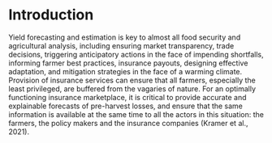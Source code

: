 # Introduction

Yield forecasting and estimation is key to almost all food security and agricultural 
analysis, including ensuring market transparency, trade decisions, triggering anticipatory 
actions in the face of impending shortfalls, informing farmer best practices, insurance payouts, 
designing effective adaptation, and mitigation strategies in the face of a warming climate. 
Provision of insurance services can ensure that all farmers, especially the least privileged, 
are buffered from the vagaries of nature. For an optimally functioning insurance marketplace, 
it is critical to provide accurate and explainable forecasts of pre-harvest losses, and ensure 
that the same information is available at the same time to all the actors in this situation: 
the farmers, the policy makers and the insurance companies (Kramer et al., 2021). 
